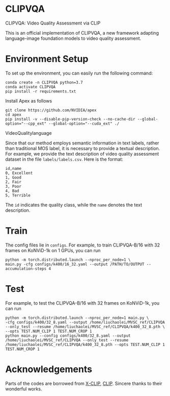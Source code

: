 # CLIPVQA
CLIPVQA: Video Quality Assessment via CLIP 

This is an official implementation of CLIPVQA, a new framework adapting language-image foundation models to video quality assessment.
# Environment Setup
To set up the environment, you can easily run the following command:
```
conda create -n CLIPVQA python=3.7
conda activate CLIPVQA
pip install -r requirements.txt
```

Install Apex as follows
```
git clone https://github.com/NVIDIA/apex
cd apex
pip install -v --disable-pip-version-check --no-cache-dir --global-option="--cpp_ext" --global-option="--cuda_ext" ./
```
VideoQualitylanguage

Since that our method employs semantic information in text labels, rather than traditional MOS label, it is necessary to provide a textual description. For example, we provide the text description of video quality assessment dataset in the file `labels/labels.csv`. Here is the format:
```Shell
id,name
0, Excellent
1, Good
2, Fair
3, Poor
4, Bad
5, Terrible
```
The `id` indicates the  quality class, while the `name` denotes the text description.

# Train
The config files lie in `configs`. For example, to train CLIPVQA-B/16 with 32 frames on KoNViD-1k on 1 GPUs, you can run
```
python -m torch.distributed.launch --nproc_per_node=1 \ 
main.py -cfg configs/k400/16_32.yaml --output /PATH/TO/OUTPUT --accumulation-steps 4
```

# Test
For example, to test the CLIPVQA-B/16 with 32 frames on KoNViD-1k, you can run
```
python -m torch.distributed.launch --nproc_per_node=1 main.py \
-cfg configs/k400/32_8.yaml --output /home/liuchaolei/MVSC_ref/CLIPVQA --only_test --resume /home/liuchaolei/MVSC_ref/CLIPVQA/k400_32_8.pth \
--opts TEST.NUM_CLIP 1 TEST.NUM_CROP 1
python main.py --config configs/k400/32_8.yaml --output /home/liuchaolei/MVSC_ref/CLIPVQA --only_test --resume /home/liuchaolei/MVSC_ref/CLIPVQA/k400_32_8.pth --opts TEST.NUM_CLIP 1 TEST.NUM_CROP 1
```

# Acknowledgements
Parts of the codes are borrowed from [X-CLIP](https://github.com/microsoft/VideoX/blob/master/X-CLIP), [CLIP](https://github.com/openai/CLIP). Sincere thanks to their wonderful works.

